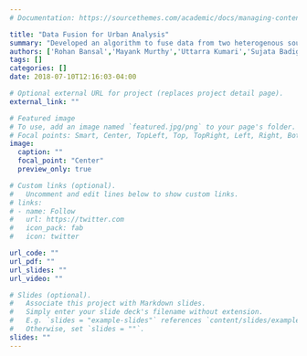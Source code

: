 ```yaml
---
# Documentation: https://sourcethemes.com/academic/docs/managing-content/

title: "Data Fusion for Urban Analysis"
summary: "Developed an algorithm to fuse data from two heterogenous sources, hyperspectral and LiDAR data to classify objects commomly found in urban spaces. Used a graph based algorithm to fuse data, where each data complimented the others drawbacks. Achieved an accuracy of 92% using MATLAB."
authors: ['Rohan Bansal','Mayank Murthy','Uttarra Kumari','Sujata Badiger']
tags: []
categories: []
date: 2018-07-10T12:16:03-04:00

# Optional external URL for project (replaces project detail page).
external_link: ""

# Featured image
# To use, add an image named `featured.jpg/png` to your page's folder.
# Focal points: Smart, Center, TopLeft, Top, TopRight, Left, Right, BottomLeft, Bottom, BottomRight.
image:
  caption: ""
  focal_point: "Center"
  preview_only: true

# Custom links (optional).
#   Uncomment and edit lines below to show custom links.
# links:
# - name: Follow
#   url: https://twitter.com
#   icon_pack: fab
#   icon: twitter

url_code: ""
url_pdf: ""
url_slides: ""
url_video: ""

# Slides (optional).
#   Associate this project with Markdown slides.
#   Simply enter your slide deck's filename without extension.
#   E.g. `slides = "example-slides"` references `content/slides/example-slides.md`.
#   Otherwise, set `slides = ""`.
slides: ""
---
```

